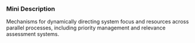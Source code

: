 ### Mini Description

Mechanisms for dynamically directing system focus and resources across parallel processes, including priority management and relevance assessment systems.

